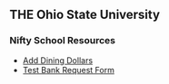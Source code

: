 
## THE Ohio State University

### Nifty School Resources
- [Add Dining Dollars](https://buckid.osu.edu/deposit/verifyaccount)
- [Test Bank Request Form](https://odi.osu.edu/tutoring-study-and-review-materials)
